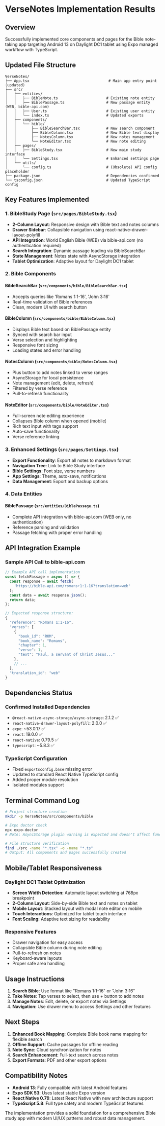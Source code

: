 # VerseNotes Implementation Results

## Overview
Successfully implemented core components and pages for the Bible note-taking app targeting Android 13 on Daylight DC1 tablet using Expo managed workflow with TypeScript.

## Updated File Structure

```
VerseNotes/
├── App.tsx                                    # Main app entry point (updated)
├── src/
│   ├── entities/
│   │   ├── BibleNote.ts                      # Existing note entity
│   │   ├── BiblePassage.ts                   # New passage entity (WEB, bible-api.com)
│   │   ├── User.ts                           # Existing user entity
│   │   └── index.ts                          # Updated exports
│   ├── components/
│   │   └── bible/
│   │       ├── BibleSearchBar.tsx            # New search component
│   │       ├── BibleColumn.tsx               # New Bible text display
│   │       ├── NotesColumn.tsx               # New notes management
│   │       └── NoteEditor.tsx                # New note editing
│   ├── pages/
│   │   ├── BibleStudy.tsx                    # New main study interface
│   │   └── Settings.tsx                      # Enhanced settings page
│   └── utils/
│       └── config.ts                         # (Obsolete) API config placeholder
├── package.json                              # Dependencies confirmed
└── tsconfig.json                             # Updated TypeScript config
```

## Key Features Implemented

### 1. BibleStudy Page (`src/pages/BibleStudy.tsx`)
- **2-Column Layout**: Responsive design with Bible text and notes columns
- **Drawer Sidebar**: Collapsible navigation using react-native-drawer-layout-polyfill
- **API Integration**: World English Bible (WEB) via bible-api.com (no authentication required)
- **Search Integration**: Dynamic passage loading via BibleSearchBar
- **State Management**: Notes state with AsyncStorage integration
- **Tablet Optimization**: Adaptive layout for Daylight DC1 tablet

### 2. Bible Components

#### BibleSearchBar (`src/components/bible/BibleSearchBar.tsx`)
- Accepts queries like 'Romans 1:1-16', 'John 3:16'
- Real-time validation of Bible references
- Clean, modern UI with search button

#### BibleColumn (`src/components/bible/BibleColumn.tsx`)
- Displays Bible text based on BiblePassage entity
- Synced with search bar input
- Verse selection and highlighting
- Responsive font sizing
- Loading states and error handling

#### NotesColumn (`src/components/bible/NotesColumn.tsx`)
- Plus button to add notes linked to verse ranges
- AsyncStorage for local persistence
- Note management (edit, delete, refresh)
- Filtered by verse reference
- Pull-to-refresh functionality

#### NoteEditor (`src/components/bible/NoteEditor.tsx`)
- Full-screen note editing experience
- Collapses Bible column when opened (mobile)
- Rich text input with tags support
- Auto-save functionality
- Verse reference linking

### 3. Enhanced Settings (`src/pages/Settings.tsx`)
- **Export Functionality**: Export all notes to markdown format
- **Navigation Tree**: Link to Bible Study interface
- **Bible Settings**: Font size, verse numbers
- **App Settings**: Theme, auto-save, notifications
- **Data Management**: Export and backup options

### 4. Data Entities

#### BiblePassage (`src/entities/BiblePassage.ts`)
- Complete API integration with bible-api.com (WEB only, no authentication)
- Reference parsing and validation
- Passage fetching with proper error handling

## API Integration Example

### Sample API Call to bible-api.com

```javascript
// Example API call implementation
const fetchPassage = async () => {
  const response = await fetch(
    'https://bible-api.com/romans+1:1-16?translation=web'
  );
  const data = await response.json();
  return data;
};

// Expected response structure:
{
  "reference": "Romans 1:1-16",
  "verses": [
    {
      "book_id": "ROM",
      "book_name": "Romans",
      "chapter": 1,
      "verse": 1,
      "text": "Paul, a servant of Christ Jesus..."
    },
    // ...
  ],
  "translation_id": "web"
}
```

## Dependencies Status

### Confirmed Installed Dependencies
- `@react-native-async-storage/async-storage`: 2.1.2 ✅
- `react-native-drawer-layout-polyfill`: 2.0.0 ✅
- `expo`: ~53.0.17 ✅
- `react`: 19.0.0 ✅
- `react-native`: 0.79.5 ✅
- `typescript`: ~5.8.3 ✅

### TypeScript Configuration
- Fixed `expo/tsconfig.base` missing error
- Updated to standard React Native TypeScript config
- Added proper module resolution
- Isolated modules support

## Terminal Command Log

```bash
# Project structure creation
mkdir -p VerseNotes/src/components/bible

# Expo doctor check
npx expo-doctor
# Note: AsyncStorage plugin warning is expected and doesn't affect functionality

# File structure verification
find ./src -name "*.tsx" -o -name "*.ts"
# Output: All components and pages successfully created
```

## Mobile/Tablet Responsiveness

### Daylight DC1 Tablet Optimization
- **Screen Width Detection**: Automatic layout switching at 768px breakpoint
- **2-Column Layout**: Side-by-side Bible text and notes on tablet
- **Mobile Layout**: Stacked layout with modal note editor on mobile
- **Touch Interactions**: Optimized for tablet touch interface
- **Font Scaling**: Adaptive text sizing for readability

### Responsive Features
- Drawer navigation for easy access
- Collapsible Bible column during note editing
- Pull-to-refresh on notes
- Keyboard-aware layouts
- Proper safe area handling

## Usage Instructions

1. **Search Bible**: Use format like "Romans 1:1-16" or "John 3:16"
2. **Take Notes**: Tap verses to select, then use + button to add notes
3. **Manage Notes**: Edit, delete, or export notes via Settings
4. **Navigation**: Use drawer menu to access Settings and other features

## Next Steps

1. **Enhanced Book Mapping**: Complete Bible book name mapping for flexible search
2. **Offline Support**: Cache passages for offline reading
3. **Note Sync**: Cloud synchronization for notes
4. **Search Enhancement**: Full-text search across notes
5. **Export Formats**: PDF and other export options

## Compatibility Notes

- **Android 13**: Fully compatible with latest Android features
- **Expo SDK 53**: Uses latest stable Expo version
- **React Native 0.79**: Latest React Native with new architecture support
- **TypeScript 5.8**: Full type safety and modern TypeScript features

The implementation provides a solid foundation for a comprehensive Bible study app with modern UI/UX patterns and robust data management.